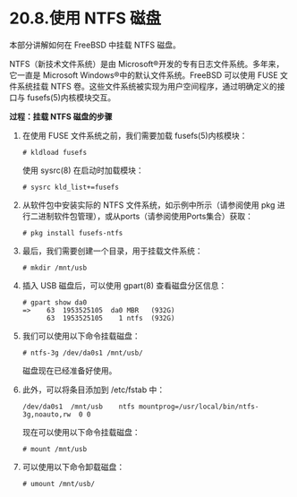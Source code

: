# 20.8.使用 NTFS 磁盘

本部分讲解如何在 FreeBSD 中挂载 NTFS 磁盘。

NTFS（新技术文件系统）是由 Microsoft®开发的专有日志文件系统。多年来，它一直是 Microsoft Windows®中的默认文件系统。FreeBSD 可以使用 FUSE 文件系统挂载 NTFS 卷。这些文件系统被实现为用户空间程序，通过明确定义的接口与 fusefs(5)内核模块交互。

**过程：挂载 NTFS 磁盘的步骤**

1. 在使用 FUSE 文件系统之前，我们需要加载 fusefs(5)内核模块：

    ```
    # kldload fusefs
    ```

    使用 sysrc(8) 在启动时加载模块：

    ```
    # sysrc kld_list+=fusefs
    ```
2. 从软件包中安装实际的 NTFS 文件系统，如示例中所示（请参阅使用 pkg 进行二进制软件包管理），或从ports（请参阅使用Ports集合）获取：

    ```
    # pkg install fusefs-ntfs
    ```
3. 最后，我们需要创建一个目录，用于挂载文件系统：

    ```
    # mkdir /mnt/usb
    ```
4. 插入 USB 磁盘后，可以使用 gpart(8) 查看磁盘分区信息：

    ```
    # gpart show da0
    =>	  63  1953525105  da0 MBR   (932G)
    	  63  1953525105    1 ntfs  (932G)
    ```
5. 我们可以使用以下命令挂载磁盘：

    ```
    # ntfs-3g /dev/da0s1 /mnt/usb/
    ```

    磁盘现在已经准备好使用。
6. 此外，可以将条目添加到 /etc/fstab 中：

    ```
    /dev/da0s1  /mnt/usb	ntfs mountprog=/usr/local/bin/ntfs-3g,noauto,rw  0 0
    ```

    现在可以使用以下命令挂载磁盘：

    ```
    # mount /mnt/usb
    ```
7. 可以使用以下命令卸载磁盘：

    ```
    # umount /mnt/usb/
    ```
